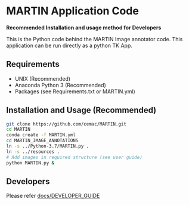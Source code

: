 # MARTIN Application Code #

**Recommended Installation and usage method for Developers**

This is the Python code behind the MARTIN Image annotator code. This
application can be run directly as a python TK App.

## Requirements ##

* UNIX (Recommended)
* Anaconda Python 3 (Recommended)
* Packages (see Requirements.txt or MARTIN.yml)

## Installation and Usage (Recommended) ##

```bash
git clone https://github.com/cemac/MARTIN.git
cd MARTIN
conda create -f MARTIN.yml
cd MARTIN_IMAGE_ANNOTATIONS
ln -s ../Python-3.7/MARTIN.py .
ln -s ../resources .
# Add images in required structure (see user guide)
python MARTIN.py &
```

## Developers ##

Please refer [docs/DEVELOPER_GUIDE](../docs/DEVELOPER_GUIDE)
